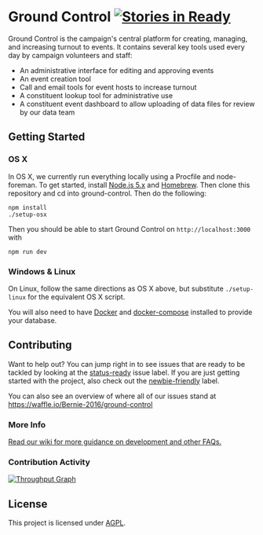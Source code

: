 # Ground Control [![Stories in Ready](https://badge.waffle.io/Bernie-2016/ground-control.png?label=status-ready&title=Ready)](https://waffle.io/Bernie-2016/ground-control)

Ground Control is the campaign's central platform for creating, managing, and increasing turnout to events. It contains several key tools used every day by campaign volunteers and staff:

* An administrative interface for editing and approving events
* An event creation tool
* Call and email tools for event hosts to increase turnout
* A constituent lookup tool for administrative use
* A constituent event dashboard to allow uploading of data files for review by our data team

## Getting Started

### OS X

In OS X, we currently run everything locally using a Procfile and node-foreman. To get started, install [Node.js 5.x](https://nodejs.org/en/download/stable/) and [Homebrew](http://brew.sh/). Then clone this repository and cd into ground-control. Then do the following:

```
npm install
./setup-osx
```

Then you should be able to start Ground Control on `http://localhost:3000` with

`npm run dev`

### Windows & Linux

On Linux, follow the same directions as OS X above, but substitute `./setup-linux` for the equivalent OS X script.

You will also need to have [Docker](https://docs.docker.com/engine/installation) and [docker-compose](https://docs.docker.com/compose/install) installed to provide your database.

## Contributing

Want to help out? You can jump right in to see issues that are ready to be tackled by looking at the [status-ready](https://github.com/Bernie-2016/ground-control/issues?q=is%3Aissue+is%3Aopen+label%3Astatus-ready) issue label. If you are just getting started with the project, also check out the [newbie-friendly](https://github.com/Bernie-2016/ground-control/issues?q=is%3Aissue+is%3Aopen+label%3Anewbie-friendly) label.

You can also see an overview of where all of our issues stand at https://waffle.io/Bernie-2016/ground-control

### More Info

[Read our wiki for more guidance on development and other FAQs.](https://github.com/Bernie-2016/ground-control/wiki)

### Contribution Activity

[![Throughput Graph](https://graphs.waffle.io/Bernie-2016/ground-control/throughput.svg)](https://waffle.io/Bernie-2016/ground-control/metrics)

## License

This project is licensed under [AGPL](LICENSE).
